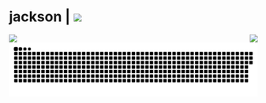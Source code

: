 # jackson | <img width="100px" src="https://hits-app.vercel.app/hits?url=https%3A%2F%2Fgithub.com%2Fneverabsolute" />

<img align="left" src="https://lanyard.cnrad.dev/api/219150672166125568?bg=0d1117" />

<img align="right" src="https://github-readme-stats.vercel.app/api?username=neverabsolute&count_private=true&include_all_commits=true&bg_color=0D1117&text_color=F3F3F3&title_color=E1E1E1&hide_border=true" />

<a href="https://github.com/neverabsolute"><img src="contributions.svg"></a>
